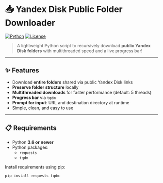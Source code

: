 # 📥 Yandex Disk Public Folder Downloader

[![Python](https://img.shields.io/badge/Python-3.6%2B-blue)](https://www.python.org/)
[![License](https://img.shields.io/badge/License-ISC-green.svg)](LICENSE)

> A lightweight Python script to recursively download **public Yandex Disk folders** with multithreaded speed and a live progress bar!

---

## ✨ Features

- Download **entire folders** shared via public Yandex Disk links
- **Preserve folder structure** locally
- **Multithreaded downloads** for faster performance (default: 5 threads)
- **Progress bar** via `tqdm`
- **Prompt for input**: URL and destination directory at runtime
- Simple, clean, and easy to use

---

## 📋 Requirements

- Python **3.6 or newer**
- Python packages:
  - `requests`
  - `tqdm`

Install requirements using pip:

```bash
pip install requests tqdm
